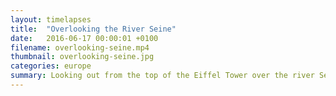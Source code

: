 ```yaml
---
layout: timelapses
title:  "Overlooking the River Seine"
date:   2016-06-17 00:00:01 +0100
filename: overlooking-seine.mp4
thumbnail: overlooking-seine.jpg
categories: europe
summary: Looking out from the top of the Eiffel Tower over the river Seine in Paris
---
```


